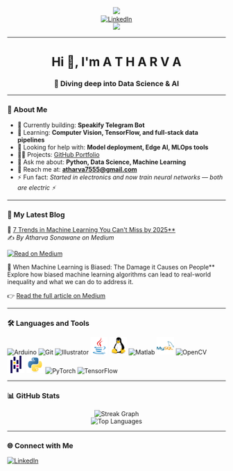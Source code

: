 <div align="center">
  <img height="150" src="https://media.giphy.com/media/M9gbBd9nbDrOTu1Mqx/giphy.gif" />
</div>

<div align="center">
  <a href="https://www.linkedin.com/in/atharva-sonawane-37426122a/" target="_blank">
    <img src="https://img.shields.io/static/v1?message=LinkedIn&logo=linkedin&label=&color=0077B5&logoColor=white&labelColor=&style=for-the-badge" height="25" alt="LinkedIn" />
  </a>
</div>

<div align="center">
  <img src="https://visitor-badge.laobi.icu/badge?page_id=CodeCatalyst01.CodeCatalyst01" />
</div>

---

<h1 align="center">Hi 👋, I'm A T H A R V A</h1>
<h3 align="center">🚀 Diving deep into Data Science & AI</h3>

---

### 🧠 About Me

- 💽 Currently building: **Speakify Telegram Bot**  
- 🌱 Learning: **Computer Vision, TensorFlow, and full-stack data pipelines**  
- 🤝 Looking for help with: **Model deployment, Edge AI, MLOps tools**  
- 👨‍💻 Projects: [GitHub Portfolio](https://github.com/CodeCatalyst01)  
- 💬 Ask me about: **Python, Data Science, Machine Learning**  
- 📧 Reach me at: **atharva7555@gmail.com**  
- ⚡ Fun fact: *Started in electronics and now train neural networks — both are electric ⚡*

---

### 📝 My Latest Blog

📖 [7 Trends in Machine Learning You Can't Miss by 2025**](https://medium.com/@atharva7555/7-trends-in-machine-learning-you-cant-miss-by-2025-52c8ef3cebba)  
✍️ *By Atharva Sonawane on Medium*

[![Read on Medium](https://img.shields.io/badge/Read%20on-Medium-black?logo=medium&style=for-the-badge)](https://medium.com/@atharva7555/7-trends-in-machine-learning-you-cant-miss-by-2025-52c8ef3cebba)

🧠 When Machine Learning is Biased: The Damage it Causes on People**  
Explore how biased machine learning algorithms can lead to real-world inequality and what we can do to address it.

👉 [Read the full article on Medium](https://medium.com/@atharva7555/when-machine-learning-is-biased-the-damage-it-causes-on-people-340421795e87)

---

### 🛠️ Languages and Tools

<p align="left">
  <img src="https://cdn.worldvectorlogo.com/logos/arduino-1.svg" alt="Arduino" width="40" height="40" />
  <img src="https://www.vectorlogo.zone/logos/git-scm/git-scm-icon.svg" alt="Git" width="40" height="40" />
  <img src="https://www.vectorlogo.zone/logos/adobe_illustrator/adobe_illustrator-icon.svg" alt="Illustrator" width="40" height="40" />
  <img src="https://raw.githubusercontent.com/devicons/devicon/master/icons/java/java-original.svg" alt="Java" width="40" height="40" />
  <img src="https://raw.githubusercontent.com/devicons/devicon/master/icons/linux/linux-original.svg" alt="Linux" width="40" height="40" />
  <img src="https://upload.wikimedia.org/wikipedia/commons/2/21/Matlab_Logo.png" alt="Matlab" width="40" height="40" />
  <img src="https://raw.githubusercontent.com/devicons/devicon/master/icons/mysql/mysql-original-wordmark.svg" alt="MySQL" width="40" height="40" />
  <img src="https://www.vectorlogo.zone/logos/opencv/opencv-icon.svg" alt="OpenCV" width="40" height="40" />
  <img src="https://raw.githubusercontent.com/devicons/devicon/2ae2a900d2f041da66e950e4d48052658d850630/icons/pandas/pandas-original.svg" alt="Pandas" width="40" height="40" />
  <img src="https://raw.githubusercontent.com/devicons/devicon/master/icons/python/python-original.svg" alt="Python" width="40" height="40" />
  <img src="https://www.vectorlogo.zone/logos/pytorch/pytorch-icon.svg" alt="PyTorch" width="40" height="40" />
  <img src="https://www.vectorlogo.zone/logos/tensorflow/tensorflow-icon.svg" alt="TensorFlow" width="40" height="40" />
</p>

---

### 📊 GitHub Stats

<div align="center">
  <img src="https://streak-stats.demolab.com?user=CodeCatalyst01&theme=dark&hide_border=false&border_radius=5" height="220" alt="Streak Graph" />
  <br />
  <img src="https://github-readme-stats.vercel.app/api/top-langs?username=CodeCatalyst01&show_icons=true&locale=en&layout=compact&theme=dark" alt="Top Languages" />
</div>

---

### 🌐 Connect with Me

<p align="left">
  <a href="https://www.linkedin.com/in/atharva-sonawane-37426122a/" target="_blank">
    <img src="https://raw.githubusercontent.com/rahuldkjain/github-profile-readme-generator/master/src/images/icons/Social/linked-in-alt.svg" alt="LinkedIn" height="30" width="40" />
  </a>
</p>
